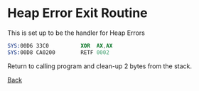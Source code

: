 # Heap Error Exit Routine

This is set up to be the handler for Heap Errors

```nasm
SYS:00D6 33C0          XOR	AX,AX
SYS:00D8 CA0200        RETF	0002
```

Return to calling program and clean-up 2 bytes from the stack.

[Back](../README.md)